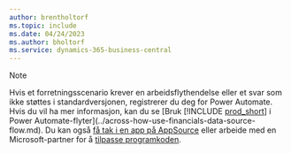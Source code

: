 ```yaml
---
author: brentholtorf
ms.topic: include
ms.date: 04/24/2023
ms.author: bholtorf
ms.service: dynamics-365-business-central
---
```


> [!NOTE]
> Hvis et forretningsscenario krever en arbeidsflythendelse eller et svar som ikke støttes i standardversjonen, registrerer du deg for Power Automate. Hvis du vil ha mer informasjon, kan du se [Bruk [!INCLUDE [prod_short](prod_short.md)] i Power Automate-flyter](../across-how-use-financials-data-source-flow.md). Du kan også [få tak i en app på AppSource](https://go.microsoft.com/fwlink/?linkid=2081646) eller arbeide med en Microsoft-partner for å [tilpasse programkoden](/dynamics365/business-central/dev-itpro/developer/devenv-walkthrough-workflow-events-responses).
